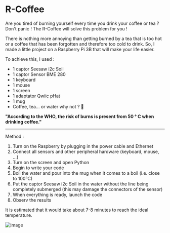 # R-Coffee 
Are you tired of burning yourself every time you drink your coffee or tea ? Don't panic ! The R-Coffee will solve this problem for you !

There is nothing more annoying than getting burned by a tea that is too hot or a coffee that has been forgotten and therefore too cold to drink.
So, I made a little project on a Raspberry Pi 3B that will make your life easier.

To achieve this, I used :
- 1 captor Seesaw i2c Soil
- 1 captor Sensor BME 280
- 1 keyboard
- 1 mouse
- 1 screen
- 1 adaptator Qwiic pHat
- 1 mug
- Coffee, tea... or water why not ? 🙂

**"According to the WHO, the risk of burns is present from 50 ° C when drinking coffee."**

----------

Method :
1) Turn on the Raspberry by plugging in the power cable and Ethernet
2) Connect all sensors and other peripheral hardware (keyboard, mouse, ...)
3) Turn on the screen and open Python
4) Begin to write your code
5) Boil the water and pour into the mug when it comes to a boil (i.e. close to 100°C)
6) Put the captor Seesaw i2c Soil in the water without the line being completely submerged (this may damage the connectors of the sensor)
7) When everything is ready, launch the code
8) Observ the results

It is estimated that it would take about 7-8 minutes to reach the ideal temperature.

![image](https://user-images.githubusercontent.com/100076215/206728238-4dd0f854-14a7-46b6-b147-a8b494e9a490.png)
